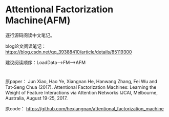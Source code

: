 # Attentional Factorization Machine(AFM)

逐行源码阅读中文笔记。

blog论文阅读笔记：https://blog.csdn.net/qq_39388410/article/details/85119300

建议阅读顺序：LoadData-->FM-->AFM

# 

原paper： Jun Xiao, Hao Ye, Xiangnan He, Hanwang Zhang, Fei Wu and Tat-Seng Chua (2017). Attentional Factorization Machines: Learning the Weight of Feature Interactions via Attention Networks IJCAI, Melbourne, Australia, August 19-25, 2017.

原code： https://github.com/hexiangnan/attentional_factorization_machine
